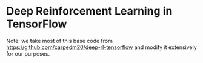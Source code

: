 # Deep Reinforcement Learning in TensorFlow

Note: we take most of this base code from https://github.com/carpedm20/deep-rl-tensorflow and modify it extensively for our purposes.
